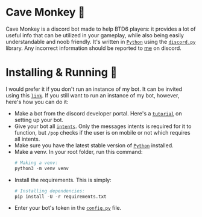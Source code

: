 # Cave Monkey 🎈
Cave Monkey is a discord bot made to help BTD6 players: it provides a lot of useful info that can be utilized in your gameplay, while also being easily understandable and noob friendly. It's written in [`Python`](https://www.python.org/) using the [`discord.py`](https://github.com/Rapptz/discord.py) library. Any incorrect information should be reported to [me](https://discord.com/users/626333424965386240) on discord.

# Installing & Running 🤖
I would prefer it if you don't run an instance of my bot. It can be invited using this [`link`](https://discord.com/api/oauth2/authorize?client_id=1069569059257077840&permissions=517543938112&scope=bot). If you still want to run an instance of my bot, however, here's how you can do it:
* Make a bot from the discord developer portal. Here's a [`tutorial`](https://discordpy.readthedocs.io/en/latest/discord.html) on setting up your bot.
* Give your bot all [`intents`](https://discordpy.readthedocs.io/en/latest/intents.html). Only the messages intents is required for it to function, but `/pop` checks if the user is on mobile or not which requires all intents.
* Make sure you have the latest stable version of [`Python`](https://www.python.org/) installed.
* Make a venv. In your root folder, run this command:
  ```py
  # Making a venv:
  python3 -m venv venv
  ```
* Install the requirements. This is simply:
  ```py
  # Installing dependencies:
  pip install -U -r requirements.txt
  ```
* Enter your bot's token in the [`config.py`](https://github.com/its-truce/CaveMonkey/blob/main/main/config.py) file.
